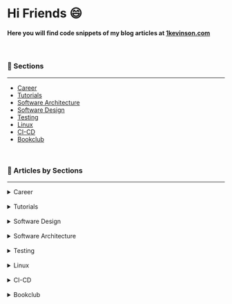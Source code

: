 # Hi Friends 😄

#### **Here you will find code snippets of my blog articles at** [1kevinson.com](https://1kevinson.com)

<br>

### 🎯 Sections
___

+ [Career](https://1kevinson.com/tag/career/)
+ [Tutorials](https://1kevinson.com/tag/tutorials/)
+ [Software Architecture](https://1kevinson.com/tag/software-architecture/)
+ [Software Design](https://1kevinson.com/tag/software-design/)
+ [Testing](https://1kevinson.com/tag/testing/)
+ [Linux](https://1kevinson.com/tag/linux/)
+ [CI-CD](https://1kevinson.com/tag/ci-cd/)
+ [Bookclub](https://1kevinson.com/tag/books/)

<br>

### 🧵 Articles by Sections
---

<details>
  <summary>Career</summary>

</details>
<br>

<details>
  <summary>Tutorials</summary>

+ [Simple Steps to Dockerize your Spring Boot Application](https://github.com/1kevinson/BLOG-TUTOS/tree/master/Java/dockerize-springboot-application)

+ [JMS Messagging with ActiveMQ and Springboot](https://github.com/1kevinson/BLOG-TUTOS/tree/master/Java/spring-boot-et-activemq)

+ [Typescript starter project](https://github.com/1kevinson/BLOG-TUTOS/tree/master/TS/starter-project)

</details>
<br>


<details>
  <summary>Software Design</summary>

+ [OOP Fundamentals](https://1kevinson.com/oop-core-principles-master-object-oriented-programming-basics/)

+ [Setters Are Evil](https://1kevinson.com/why-setters-are-evil-avoid-using-them/)

+ [Data Transfer Object](https://github.com/1kevinson/BLOG-TUTOS/tree/master/Java/Data-transfer-object)

+ [The Law of Demeter](https://github.com/1kevinson/BLOG-TUTOS/tree/master/Java/law-of-demeter/demeter-law)

+ [Command Query Separation](https://1kevinson.com/command-query-separation/)

+ [Guards](https://1kevinson.com/guards-clean-code/)
</details>
<br>

<details>
  <summary>Software Architecture</summary>

</details>
<br>

<details>
  <summary>Testing</summary>

+ [Unit Testing the Service Layer of Spring boot Application](https://github.com/1kevinson/BLOG-TUTOS/tree/master/Java/testing-service-layer-springboot)

+ [Integration testing Springboot + Docker + Tests Containers](https://1kevinson.com/integration-testing-with-springboot-docker-and-tests-containers/)

+ [Integration testing H2 In-Memory Database and SpringBoot](https://1kevinson.com/how-to-write-integration-tests-with-h2-in-memory-database-and-springboot/)
</details>
<br>

<details>
  <summary>Linux</summary>

</details>
<br>

<details>
  <summary>CI-CD</summary>

</details>
<br>

<details>
  <summary>Bookclub</summary>

+ [So Good They Can Ignore - By Cal Newport](https://1kevinson.com/so-good-they-can-ignore-you-cal-newport-commento/)

+ [The Psychology of Money - By Morgan Houssel](https://1kevinson.com/the-psychology-of-money-timeless-lessons-on-wealth-greed-and-happiness/)

+ [Show your Work - By Austin Kleon](https://1kevinson.com/show-your-work/)

</details>